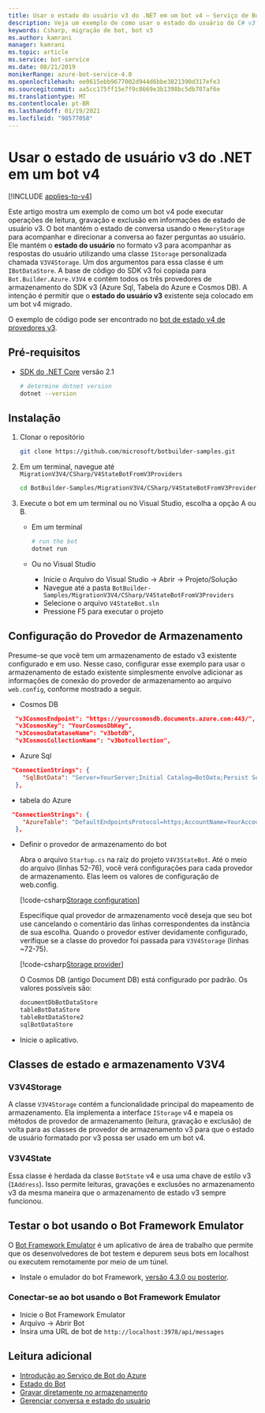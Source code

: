 ```yaml
---
title: Usar o estado do usuário v3 do .NET em um bot v4 – Serviço de Bot
description: Veja um exemplo de como usar o estado do usuário do C# v3 em um bot do C# v4.
keywords: Csharp, migração de bot, bot v3
ms.author: kamrani
manager: kamrani
ms.topic: article
ms.service: bot-service
ms.date: 08/21/2019
monikerRange: azure-bot-service-4.0
ms.openlocfilehash: ee0615ebb9677002d944d6bbe3821390d317efe3
ms.sourcegitcommit: aa5cc175ff15e7f9c8669e3b1398bc5db707af6e
ms.translationtype: MT
ms.contentlocale: pt-BR
ms.lasthandoff: 01/19/2021
ms.locfileid: "98577058"
---
```

# <a name="using-net-v3-user-state-in-a-v4-bot"></a>Usar o estado de usuário v3 do .NET em um bot v4

[!INCLUDE [applies-to-v4](../../includes/applies-to-v4-current.md)]

Este artigo mostra um exemplo de como um bot v4 pode executar operações de leitura, gravação e exclusão em informações de estado de usuário v3.
O bot mantém o estado de conversa usando o `MemoryStorage` para acompanhar e direcionar a conversa ao fazer perguntas ao usuário.  Ele mantém o **estado do usuário** no formato v3 para acompanhar as respostas do usuário utilizando uma classe `IStorage` personalizada chamada `V3V4Storage`.  Um dos argumentos para essa classe é um `IBotDataStore`. A base de código do SDK v3 foi copiada para `Bot.Builder.Azure.V3V4` e contém todos os três provedores de armazenamento do SDK v3 (Azure Sql, Tabela do Azure e Cosmos DB).  A intenção é permitir que o **estado do usuário v3** existente seja colocado em um bot v4 migrado.

O exemplo de código pode ser encontrado no [bot de estado v4 de provedores v3](https://github.com/microsoft/BotBuilder-Samples/tree/master/MigrationV3V4/CSharp/V4StateBotFromV3Providers).

## <a name="prerequisites"></a>Pré-requisitos

- [SDK do .NET Core](https://dotnet.microsoft.com/download) versão 2.1

    ```bash
    # determine dotnet version
    dotnet --version
    ```

## <a name="setup"></a>Instalação

1. Clonar o repositório

    ```bash
    git clone https://github.com/microsoft/botbuilder-samples.git
    ```

1. Em um terminal, navegue até `MigrationV3V4/CSharp/V4StateBotFromV3Providers`

    ```bash
    cd BotBuilder-Samples/MigrationV3V4/CSharp/V4StateBotFromV3Providers
    ```

1. Execute o bot em um terminal ou no Visual Studio, escolha a opção A ou B.

    - Em um terminal

        ```bash
        # run the bot
        dotnet run
        ```

    - Ou no Visual Studio

        - Inicie o Arquivo do Visual Studio -> Abrir -> Projeto/Solução
        - Navegue até a pasta `BotBuilder-Samples/MigrationV3V4/CSharp/V4StateBotFromV3Providers`
        - Selecione o arquivo `V4StateBot.sln`
        - Pressione F5 para executar o projeto


## <a name="storage-provider-setup"></a>Configuração do Provedor de Armazenamento

Presume-se que você tem um armazenamento de estado v3 existente configurado e em uso. Nesse caso, configurar esse exemplo para usar o armazenamento de estado existente simplesmente envolve adicionar as informações de conexão do provedor de armazenamento ao arquivo `web.config`, conforme mostrado a seguir.

- Cosmos DB

```json
  "v3CosmosEndpoint": "https://yourcosmosdb.documents.azure.com:443/",
  "v3CosmosKey": "YourCosmosDbKey",
  "v3CosmosDatataseName": "v3botdb",
  "v3CosmosCollectionName": "v3botcollection",
```

- Azure Sql

```json
 "ConnectionStrings": {
    "SqlBotData": "Server=YourServer;Initial Catalog=BotData;Persist Security Info=False;User ID=YourUserName;Password=YourUserPassword;MultipleActiveResultSets=False;Encrypt=True;TrustServerCertificate=True;Connection Timeout=30;"
  },
```

- tabela do Azure

```json
 "ConnectionStrings": {
    "AzureTable": "DefaultEndpointsProtocol=https;AccountName=YourAccountName;AccountKey=YourAccountKey;EndpointSuffix=core.windows.net"
  },
```

- Definir o provedor de armazenamento do bot

    Abra o arquivo `Startup.cs` na raiz do projeto `V4V3StateBot`. Até o meio do arquivo (linhas 52-76), você verá configurações para cada provedor de armazenamento. Elas leem os valores de configuração de web.config.

    [!code-csharp[Storage configuration](~/../botbuilder-samples/MigrationV3V4/CSharp/V4StateBotFromV3Providers/V4V3StateBot/Startup.cs?range=52-76)]

    Especifique qual provedor de armazenamento você deseja que seu bot use cancelando o comentário das linhas correspondentes da instância de sua escolha. Quando o provedor estiver devidamente configurado, verifique se a classe do provedor foi passada para `V3V4Storage` (linhas ~72-75).

    [!code-csharp[Storage provider](~/../botbuilder-samples/MigrationV3V4/CSharp/V4StateBotFromV3Providers/V4V3StateBot/Startup.cs?range=72-75)]

    O Cosmos DB (antigo Document DB) está configurado por padrão. Os valores possíveis são:

    ```bash
    documentDbBotDataStore
    tableBotDataStore
    tableBotDataStore2
    sqlBotDataStore
    ```

- Inicie o aplicativo.

## <a name="v3v4-storage-and-state-classes"></a>Classes de estado e armazenamento V3V4

### <a name="v3v4storage"></a>V3V4Storage

A classe `V3V4Storage` contém a funcionalidade principal do mapeamento de armazenamento. Ela implementa a interface `IStorage` v4 e mapeia os métodos de provedor de armazenamento (leitura, gravação e exclusão) de volta para as classes de provedor de armazenamento v3 para que o estado de usuário formatado por v3 possa ser usado em um bot v4.

### <a name="v3v4state"></a>V3V4State

Essa classe é herdada da classe `BotState` v4 e usa uma chave de estilo v3 (`IAddress`). Isso permite leituras, gravações e exclusões no armazenamento v3 da mesma maneira que o armazenamento de estado v3 sempre funcionou.


## <a name="testing-the-bot-using-bot-framework-emulator"></a>Testar o bot usando o Bot Framework Emulator

O [Bot Framework Emulator][5] é um aplicativo de área de trabalho que permite que os desenvolvedores de bot testem e depurem seus bots em localhost ou executem remotamente por meio de um túnel.

- Instale o emulador do bot Framework, [versão 4.3.0 ou posterior][6].


### <a name="connect-to-the-bot-using-bot-framework-emulator"></a>Conectar-se ao bot usando o Bot Framework Emulator

- Inicie o Bot Framework Emulator
- Arquivo -> Abrir Bot
- Insira uma URL de bot de `http://localhost:3978/api/messages`


## <a name="further-reading"></a>Leitura adicional

- [Introdução ao Serviço de Bot do Azure][21]
- [Estado do Bot][7]
- [Gravar diretamente no armazenamento][8]
- [Gerenciar conversa e estado do usuário][9]

[3]: https://aka.ms/botframework-emulator-github
[5]: https://github.com/microsoft/botframework-emulator
[6]: https://github.com/Microsoft/BotFramework-Emulator/releases
[7]: https://docs.microsoft.com/azure/bot-service/bot-builder-storage-concept
[8]: https://docs.microsoft.com/azure/bot-service/bot-builder-howto-v4-storage?tabs=csharp
[9]: https://docs.microsoft.com/azure/bot-service/bot-builder-howto-v4-state?tabs=csharp
[21]: ../../bot-service-overview-introduction.md
[40]: ../../bot-builder-deploy-az-cli.md
